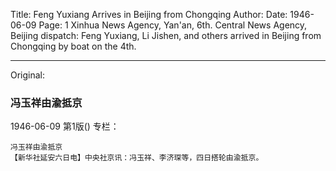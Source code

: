 Title: Feng Yuxiang Arrives in Beijing from Chongqing
Author:
Date: 1946-06-09
Page: 1
    Xinhua News Agency, Yan'an, 6th. Central News Agency, Beijing dispatch: Feng Yuxiang, Li Jishen, and others arrived in Beijing from Chongqing by boat on the 4th.



<hr /> 

Original: 


### 冯玉祥由渝抵京

1946-06-09
第1版()
专栏：

    冯玉祥由渝抵京
    【新华社延安六日电】中央社京讯：冯玉祥、李济琛等，四日搭轮由渝抵京。
